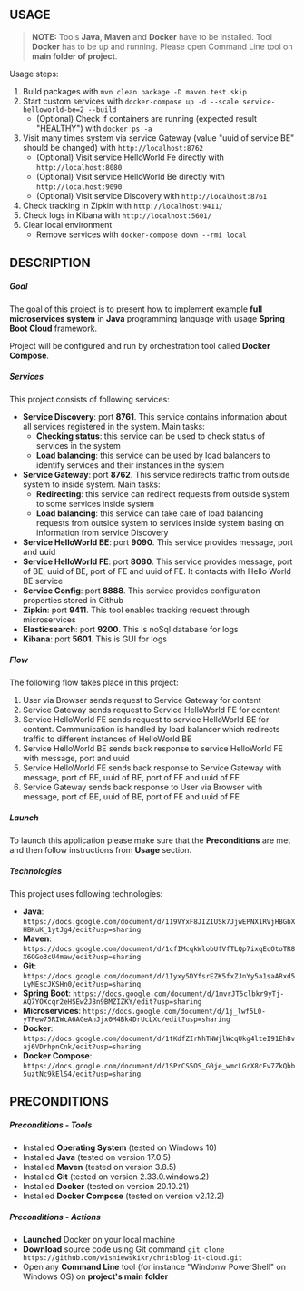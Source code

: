 USAGE
-----

> **NOTE:** Tools **Java**, **Maven** and **Docker** have to be installed. Tool **Docker** has to be up and running. Please open Command Line tool on **main folder of project**.

Usage steps:
1. Build packages with `mvn clean package -D maven.test.skip`
1. Start custom services with `docker-compose up -d --scale service-helloworld-be=2 --build`
     * (Optional) Check if containers are running (expected result "HEALTHY") with `docker ps -a`
1. Visit many times system via service Gateway (value "uuid of service BE" should be changed) with `http://localhost:8762`
     * (Optional) Visit service HelloWorld Fe directly with `http://localhost:8080`
     * (Optional) Visit service HelloWorld Be directly with `http://localhost:9090`
     * (Optional) Visit service Discovery with `http://localhost:8761`
1. Check tracking in Zipkin with `http://localhost:9411/`
1. Check logs in Kibana with `http://localhost:5601/`
1. Clear local environment
     * Remove services with `docker-compose down --rmi local`


DESCRIPTION
-----------

##### Goal
The goal of this project is to present how to implement example **full microservices system** in **Java** programming language with usage **Spring Boot Cloud** framework.

Project will be configured and run by orchestration tool called **Docker Compose**.

##### Services
This project consists of following services:
* **Service Discovery**: port **8761**. This service contains information about all services registered in the system. Main tasks:
     * **Checking status**: this service can be used to check status of services in the system 
     * **Load balancing**: this service can be used by load balancers to identify services and their instances in the system
* **Service Gateway**: port **8762**. This service redirects traffic from outside system to inside system. Main tasks:
     * **Redirecting**: this service can redirect requests from outside system to some services inside system
     * **Load balancing**: this service can take care of load balancing requests from outside system to services inside system basing on information from service Discovery
* **Service HelloWorld BE**: port **9090**. This service provides message, port and uuid
* **Service HelloWorld FE**: port **8080**. This service provides message, port of BE, uuid of BE, port of FE and uuid of FE. It contacts with Hello World BE service
* **Service Config**: port **8888**. This service provides configuration properties stored in Github
* **Zipkin**: port **9411**. This tool enables tracking request through microservices
* **Elasticsearch**: port **9200**. This is noSql database for logs
* **Kibana**: port **5601**. This is GUI for logs

##### Flow
The following flow takes place in this project:
1. User via Browser sends request to Service Gateway for content
1. Service Gateway sends request to Service HelloWorld FE for content
1. Service HelloWorld FE sends request to service HelloWorld BE for content. Communication is handled by load balancer which redirects traffic to different instances of HelloWorld BE
1. Service HelloWorld BE sends back response to service HelloWorld FE with message, port and uuid
1. Service HelloWorld FE sends back response to Service Gateway with message, port of BE, uuid of BE, port of FE and uuid of FE
1. Service Gateway sends back response to User via Browser with message, port of BE, uuid of BE, port of FE and uuid of FE

##### Launch
To launch this application please make sure that the **Preconditions** are met and then follow instructions from **Usage** section.

##### Technologies
This project uses following technologies:
* **Java**: `https://docs.google.com/document/d/119VYxF8JIZIUSk7JjwEPNX1RVjHBGbXHBKuK_1ytJg4/edit?usp=sharing`
* **Maven**: `https://docs.google.com/document/d/1cfIMcqkWlobUfVfTLQp7ixqEcOtoTR8X6OGo3cU4maw/edit?usp=sharing`
* **Git**: `https://docs.google.com/document/d/1Iyxy5DYfsrEZK5fxZJnYy5a1saARxd5LyMEscJKSHn0/edit?usp=sharing`
* **Spring Boot**: `https://docs.google.com/document/d/1mvrJT5clbkr9yTj-AQ7YOXcqr2eHSEw2J8n9BMZIZKY/edit?usp=sharing`
* **Microservices**: `https://docs.google.com/document/d/1j_lwf5L0-yTPew75RIWcA6AGeAnJjx0M4Bk4DrUcLXc/edit?usp=sharing`
* **Docker**: `https://docs.google.com/document/d/1tKdfZIrNhTNWjlWcqUkg4lteI91EhBvaj6VDrhpnCnk/edit?usp=sharing`
* **Docker Compose**: `https://docs.google.com/document/d/1SPrCS5OS_G0je_wmcLGrX8cFv7ZkQbb5uztNc9kElS4/edit?usp=sharing`


PRECONDITIONS
-------------

##### Preconditions - Tools
* Installed **Operating System** (tested on Windows 10)
* Installed **Java** (tested on version 17.0.5)
* Installed **Maven** (tested on version 3.8.5)
* Installed **Git** (tested on version 2.33.0.windows.2)
* Installed **Docker** (tested on version 20.10.21)
* Installed **Docker Compose** (tested on version v2.12.2)

##### Preconditions - Actions
* **Launched** Docker on your local machine
* **Download** source code using Git command `git clone https://github.com/wisniewskikr/chrisblog-it-cloud.git`
* Open any **Command Line** tool (for instance "Windonw PowerShell" on Windows OS) on **project's main folder**